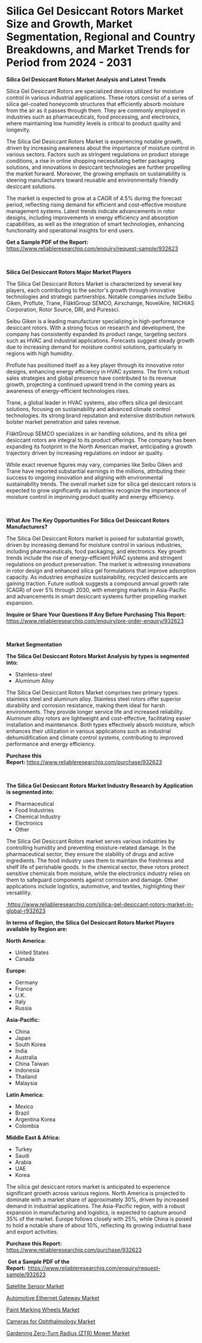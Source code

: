 <p><h1>Silica Gel Desiccant Rotors Market Size and Growth, Market Segmentation, Regional and Country Breakdowns, and Market Trends for Period from 2024 -  2031</h1></p><p><strong>Silica Gel Desiccant Rotors Market Analysis and Latest Trends</strong></p>
<p><p>Silica Gel Desiccant Rotors are specialized devices utilized for moisture control in various industrial applications. These rotors consist of a series of silica gel-coated honeycomb structures that efficiently absorb moisture from the air as it passes through them. They are commonly employed in industries such as pharmaceuticals, food processing, and electronics, where maintaining low humidity levels is critical to product quality and longevity.</p><p>The Silica Gel Desiccant Rotors Market is experiencing notable growth, driven by increasing awareness about the importance of moisture control in various sectors. Factors such as stringent regulations on product storage conditions, a rise in online shopping necessitating better packaging solutions, and innovations in desiccant technologies are further propelling the market forward. Moreover, the growing emphasis on sustainability is steering manufacturers toward reusable and environmentally friendly desiccant solutions.</p><p>The market is expected to grow at a CAGR of 4.5% during the forecast period, reflecting rising demand for efficient and cost-effective moisture management systems. Latest trends indicate advancements in rotor designs, including improvements in energy efficiency and absorption capabilities, as well as the integration of smart technologies, enhancing functionality and operational insights for end users.</p></p>
<p><strong>Get a Sample PDF of the Report:&nbsp;</strong> <a href="https://www.reliableresearchiq.com/enquiry/request-sample/932623?utm_campaign=99&utm_medium=2&utm_source=Github&utm_content=ia&utm_term=11102024&utm_id=silica-gel-desiccant-rotors">https://www.reliableresearchiq.com/enquiry/request-sample/932623</a></p>
<p>&nbsp;</p>
<p><strong>Silica Gel Desiccant Rotors Major Market Players</strong></p>
<p><p>The Silica Gel Desiccant Rotors Market is characterized by several key players, each contributing to the sector's growth through innovative technologies and strategic partnerships. Notable companies include Seibu Giken, Proflute, Trane, FläktGroup SEMCO, Airxchange, NovelAire, NICHIAS Corporation, Rotor Source, DRI, and Puressci.</p><p>Seibu Giken is a leading manufacturer specializing in high-performance desiccant rotors. With a strong focus on research and development, the company has consistently expanded its product range, targeting sectors such as HVAC and industrial applications. Forecasts suggest steady growth due to increasing demand for moisture control solutions, particularly in regions with high humidity.</p><p>Proflute has positioned itself as a key player through its innovative rotor designs, enhancing energy efficiency in HVAC systems. The firm's robust sales strategies and global presence have contributed to its revenue growth, projecting a continued upward trend in the coming years as awareness of energy-efficient technologies rises.</p><p>Trane, a global leader in HVAC systems, also offers silica gel desiccant solutions, focusing on sustainability and advanced climate control technologies. Its strong brand reputation and extensive distribution network bolster market penetration and sales revenue.</p><p>FläktGroup SEMCO specializes in air handling solutions, and its silica gel desiccant rotors are integral to its product offerings. The company has been expanding its footprint in the North American market, anticipating a growth trajectory driven by increasing regulations on indoor air quality.</p><p>While exact revenue figures may vary, companies like Seibu Giken and Trane have reported substantial earnings in the millions, attributing their success to ongoing innovation and aligning with environmental sustainability trends. The overall market size for silica gel desiccant rotors is expected to grow significantly as industries recognize the importance of moisture control in improving product quality and energy efficiency.</p></p>
<p>&nbsp;</p>
<p><strong>What Are The Key Opportunities For Silica Gel Desiccant Rotors Manufacturers?</strong></p>
<p><p>The Silica Gel Desiccant Rotors market is poised for substantial growth, driven by increasing demand for moisture control in various industries, including pharmaceuticals, food packaging, and electronics. Key growth trends include the rise of energy-efficient HVAC systems and stringent regulations on product preservation. The market is witnessing innovations in rotor design and enhanced silica gel formulations that improve adsorption capacity. As industries emphasize sustainability, recycled desiccants are gaining traction. Future outlook suggests a compound annual growth rate (CAGR) of over 5% through 2030, with emerging markets in Asia-Pacific and advancements in smart desiccant systems further propelling market expansion.</p></p>
<p><strong>Inquire or Share Your Questions If Any Before Purchasing This Report:</strong> <a href="https://www.reliableresearchiq.com/enquiry/pre-order-enquiry/932623?utm_campaign=99&utm_medium=2&utm_source=Github&utm_content=ia&utm_term=11102024&utm_id=silica-gel-desiccant-rotors">https://www.reliableresearchiq.com/enquiry/pre-order-enquiry/932623</a></p>
<p>&nbsp;</p>
<p><strong>Market Segmentation</strong></p>
<p><strong>The Silica Gel Desiccant Rotors Market Analysis by types is segmented into:</strong></p>
<p><ul><li>Stainless-steel</li><li>Aluminum Alloy</li></ul></p>
<p><p>The Silica Gel Desiccant Rotors Market comprises two primary types: stainless steel and aluminum alloy. Stainless steel rotors offer superior durability and corrosion resistance, making them ideal for harsh environments. They provide longer service life and increased reliability. Aluminum alloy rotors are lightweight and cost-effective, facilitating easier installation and maintenance. Both types effectively absorb moisture, which enhances their utilization in various applications such as industrial dehumidification and climate control systems, contributing to improved performance and energy efficiency.</p></p>
<p><strong>Purchase this Report:&nbsp;</strong><a href="https://www.reliableresearchiq.com/purchase/932623?utm_campaign=99&utm_medium=2&utm_source=Github&utm_content=ia&utm_term=11102024&utm_id=silica-gel-desiccant-rotors">https://www.reliableresearchiq.com/purchase/932623</a></p>
<p>&nbsp;</p>
<p><strong>The Silica Gel Desiccant Rotors Market Industry Research by Application is segmented into:</strong></p>
<p><ul><li>Pharmaceutical</li><li>Food Industries</li><li>Chemical Industry</li><li>Electronics</li><li>Other</li></ul></p>
<p><p>The Silica Gel Desiccant Rotors market serves various industries by controlling humidity and preventing moisture-related damage. In the pharmaceutical sector, they ensure the stability of drugs and active ingredients. The food industry uses them to maintain the freshness and shelf life of perishable goods. In the chemical sector, these rotors protect sensitive chemicals from moisture, while the electronics industry relies on them to safeguard components against corrosion and damage. Other applications include logistics, automotive, and textiles, highlighting their versatility.</p></p>
<p><a href="https://www.reliableresearchiq.com/silica-gel-desiccant-rotors-market-in-global-r932623?utm_campaign=99&utm_medium=2&utm_source=Github&utm_content=ia&utm_term=11102024&utm_id=silica-gel-desiccant-rotors">&nbsp;https://www.reliableresearchiq.com/silica-gel-desiccant-rotors-market-in-global-r932623</a></p>
<p><strong>In terms of Region, the Silica Gel Desiccant Rotors Market Players available by Region are:</strong></p>
<p>
    <p> <strong> North America: </strong>
        <ul>
            <li>United States</li>
            <li>Canada</li>
        </ul>
        </p> 
    <p> <strong> Europe: </strong>
        <ul>
            <li>Germany</li>
            <li>France</li>
            <li>U.K.</li>
            <li>Italy</li>
            <li>Russia</li>
        </ul>
        </p> 
    <p> <strong> Asia-Pacific: </strong>
        <ul>
            <li>China</li>
            <li>Japan</li>
            <li>South Korea</li>
            <li>India</li>
            <li>Australia</li>
            <li>China Taiwan</li>
            <li>Indonesia</li>
            <li>Thailand</li>
            <li>Malaysia</li>
        </ul>
        </p> 
    <p> <strong> Latin America: </strong>
        <ul>
            <li>Mexico</li>
            <li>Brazil</li>
            <li>Argentina Korea</li>
            <li>Colombia</li>
        </ul>
        </p> 
    <p> <strong> Middle East & Africa: </strong>
        <ul>
            <li>Turkey</li>
            <li>Saudi</li>
            <li>Arabia</li>
            <li>UAE</li>
            <li>Korea</li>
        </ul>
    </p>
    </p>
<p><p>The silica gel desiccant rotors market is anticipated to experience significant growth across various regions. North America is projected to dominate with a market share of approximately 30%, driven by increased demand in industrial applications. The Asia-Pacific region, with a robust expansion in manufacturing and logistics, is expected to capture around 35% of the market. Europe follows closely with 25%, while China is poised to hold a notable share of about 10%, reflecting its growing industrial base and export activities.</p></p>
<p><strong>Purchase this Report: </strong><a href="https://www.reliableresearchiq.com/purchase/932623?utm_campaign=99&utm_medium=2&utm_source=Github&utm_content=ia&utm_term=11102024&utm_id=silica-gel-desiccant-rotors">https://www.reliableresearchiq.com/purchase/932623</a></p>
<p>&nbsp;<strong>Get a Sample PDF of the Report:&nbsp;&nbsp;</strong><a href="https://www.reliableresearchiq.com/enquiry/request-sample/932623?utm_campaign=99&utm_medium=2&utm_source=Github&utm_content=ia&utm_term=11102024&utm_id=silica-gel-desiccant-rotors">https://www.reliableresearchiq.com/enquiry/request-sample/932623</a></p>
<p><strong></strong></p>
<p><p><a href="https://issuu.com/reportprime-2/docs/satellite-sensor-market-size-2030.p_f4156af4b7ec43?utm_campaign=99&utm_medium=2&utm_source=Github&utm_content=ia&utm_term=11102024&utm_id=silica-gel-desiccant-rotors">Satellite Sensor Market</a></p><p><a href="https://issuu.com/reportprime-2/docs/automotive-ethernet-gateway-market-_6c31536f3a40dd?utm_campaign=99&utm_medium=2&utm_source=Github&utm_content=ia&utm_term=11102024&utm_id=silica-gel-desiccant-rotors">Automotive Ethernet Gateway Market</a></p><p><a href="https://www.linkedin.com/pulse/paint-marking-wheels-market-revolution-2024-2031-trends-tq6je?utm_campaign=99&utm_medium=2&utm_source=Github&utm_content=ia&utm_term=11102024&utm_id=silica-gel-desiccant-rotors">Paint Marking Wheels Market</a></p><p><a href="https://www.linkedin.com/pulse/in-depth-analysis-global-cameras-ophthalmology-market-scope-jv8of?utm_campaign=99&utm_medium=2&utm_source=Github&utm_content=ia&utm_term=11102024&utm_id=silica-gel-desiccant-rotors">Cameras for Ophthalmology Market</a></p><p><a href="https://www.linkedin.com/pulse/gardening-zero-turn-radius-ztr-mower-market-revolution-2024-04oqf?utm_campaign=99&utm_medium=2&utm_source=Github&utm_content=ia&utm_term=11102024&utm_id=silica-gel-desiccant-rotors">Gardening Zero-Turn Radius (ZTR) Mower Market</a></p></p>
